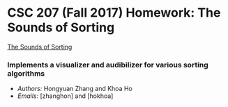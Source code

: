 # CSC 207 (Fall 2017) Homework: The Sounds of Sorting

[The Sounds of Sorting](http://www.cs.grinnell.edu/~osera/courses/csc207/17sp/homeworks/the-sounds-of-sorting.html)

### Implements a visualizer and audibilizer for various sorting algorithms

* *Authors:* Hongyuan Zhang and Khoa Ho
* *Emails:* [zhanghon] and [hokhoa]
